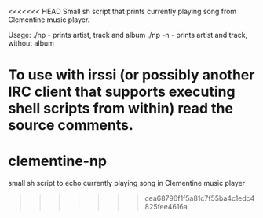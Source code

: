 <<<<<<< HEAD
Small sh script that prints currently playing song from Clementine music player.

Usage:
./np - prints artist, track and album
./np -n - prints artist and track, without album

To use with irssi (or possibly another IRC client that supports executing shell scripts from within)
read the source comments.
=======
clementine-np
=============

small sh script to echo currently playing song in Clementine music player
>>>>>>> cea68796f1f5a81c7f55ba4c1edc4825fee4616a
